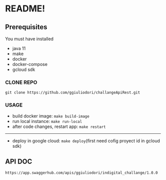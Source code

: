 # README!

## Prerequisites

You must have installed

* java 11
* make
* docker
* docker-compose
* gcloud sdk

### CLONE REPO
```git clone https://github.com/ggiuliodori/challangeApiRest.git```

### USAGE

* build docker image: ```make build-image```
* run local instance: ```make run-local```
* after code changes, restart app: ```make restart```
-------------------------------------------------------------------
* deploy in google cloud: ```make deploy```(first need cofig proyect id in gcloud sdk)

## API DOC
```https://app.swaggerhub.com/apis/ggiuliodori/indigital_challange/1.0.0```